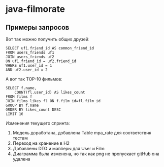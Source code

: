 # java-filmorate

## Примеры запросов

Вот так можно получить общих друзей:
```
SELECT uf1.friend_id AS common_friend_id
FROM users_friends uf1
JOIN users_friends uf2
ON uf1.friend_id = uf2.friend_id
WHERE uf1.user_id = 1
AND uf2.user_id = 2
```
А вот так TOP-10 фильмов:
```
SELECT f.name,
    COUNT(fl.user_id) AS likes_count
FROM films f
JOIN films_likes fl ON f.film_id=fl.film_id
GROUP BY f.name
ORDER BY likes_count DESC
LIMIT 10
```


Изменения текущего спринта:
1. Модель доработана, добавлена Table mpa_rate для соответствия тестам
2. Переход на хранение в H2
3. Добавлены DTO и мапперы для User и Film
4. Диаграмма была изменена, но так как png не пропускает gitHub она удалена